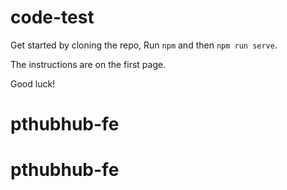 # code-test

Get started by cloning the repo, Run `npm` and then `npm run serve`.

The instructions are on the first page.

Good luck!
# pthubhub-fe
# pthubhub-fe
